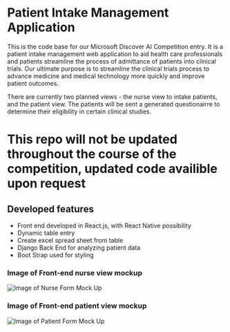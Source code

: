 # Patient Intake Management Application

This is the code base for our Microsoft Discover AI Competition entry.
It is a patient intake management web application to aid health care professionals
and patients streamline the process of admittance of patients into clinical trials.
Our ultimate purpose is to streamline the clinical trials process to advance 
medicine and medical technology more quickly and improve patient outcomes.

There are currently two planned views - the nurse view to intake patients,
and the patient view. The patients will be sent a generated questionairre
to determine their eligibility in certain clinical studies.

# This repo will not be updated throughout the course of the competition, updated code availible upon request

## Developed features

- Front end developed in React.js, with React Native possibility
- Dynamic table entry 
- Create excel spread sheet from table
- Django Back End for analyzing patient data
- Boot Strap used for styling

### Image of Front-end nurse view mockup

![Image of Nurse Form Mock Up](Images/FrontEndMockup.png)

### Image of Front-end patient view mockup

![Image of Patient Form Mock Up](Images/FrontEndPatient.png)